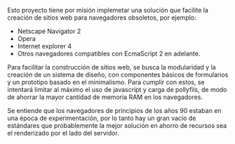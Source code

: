 Esto proyecto tiene por misión implemetar una solución que facilite la creación de sitios web para navegadores obsoletos, por ejemplo:

- Netscape Navigator 2
- Opera
- Internet explorer 4
- Otros navegadores compatibles con EcmaScript 2 en adelante.

Para facilitar la construcción de sitios web, se busca la modularidad y la creación de un sistema de diseño, con componentes básicos de formularios y un prototipo basado en el minimalismo. Para cumplir con estos, se intentará limitar al máximo el uso de javascript y carga de pollyfils, de modo de ahorrar la mayor cantidad de memoria RAM en los navegadores.

Se entiende que los navegadores de principios de los años 90 estaban en una época de experimentación, por lo tanto hay un gran vacío de estándares que probablemente la mejor solución en ahorro de recursos sea el renderizado por el lado del servidor.

